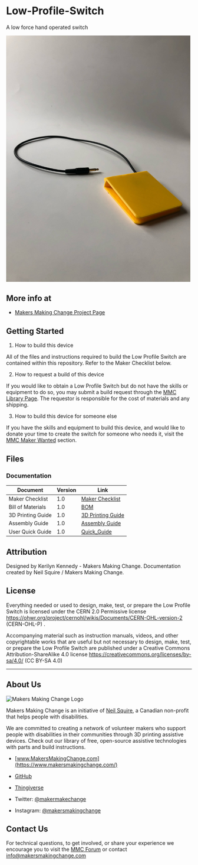 # Low-Profile-Switch
A low force hand operated switch

<img src="Photos/Low-Profile-Switch.jpg" width="500" alt="Picture of a 3D printed Low Profile Switch.">

## More info at
- [Makers Making Change Project Page](https://makersmakingchange.com/project/low-profile-switch/)

## Getting Started
1. How to build this device

All of the files and instructions required to build the Low Profile Switch are contained within this repository. Refer to the Maker Checklist below.

2. How to request a build of this device

If you would like to obtain a Low Profile Switch but do not have the skills or equipment to do so, you may submit a build request through the [MMC Library Page](https://makersmakingchange.com/project/low-profile-switch/). The requestor is responsible for the cost of materials and any shipping.

3. How to build this device for someone else

If you have the skills and equipment to build this device, and would like to donate your time to create the switch for someone who needs it, visit the [MMC Maker Wanted](https://makersmakingchange.com/maker-wanted/) section.


## Files

### Documentation
| Document             | Version | Link                                                                                  |
|----------------------|---------|---------------------------------------------------------------------------------------|
| Maker Checklist      | 1.0     | [Maker Checklist](/Documentation/Low_Profile_Switch_Maker_Checklist_v1.0.pdf)         |
| Bill of Materials    | 1.0     | [BOM](/Documentation/Low_Profile_Switch_BOM_V1.0.xlsx)                                |
| 3D Printing Guide    | 1.0     | [3D Printing Guide](Documentation/Low_Profile_Switch_3D_Printing_Guide_v1.0.pdf)             |
| Assembly Guide       | 1.0     | [Assembly Guide](/Documentation/Low_Profile_Switch_Assembly_Guide_v1.0.pdf)           |      
| User Quick Guide     | 1.0     | [Quick_Guide](/Documentation/Low_Profile_Switch_User_Guide_v1.0.pdf)                  |


## Attribution 

Designed by Kerilyn Kennedy - Makers Making Change.
Documentation created by Neil Squire / Makers Making Change.
 

## License 
Everything needed or used to design, make, test, or prepare the Low Profile Switch is licensed under the CERN 2.0 Permissive license <https://ohwr.org/project/cernohl/wikis/Documents/CERN-OHL-version-2> (CERN-OHL-P) . 

 
Accompanying material such as instruction manuals, videos, and other copyrightable works that are useful but not necessary to design, make, test, or prepare the Low Profile Switch are published under a Creative Commons Attribution-ShareAlike 4.0 license <https://creativecommons.org/licenses/by-sa/4.0/> (CC BY-SA 4.0) 
 


 ----
<!-- ABOUT MMC START -->
 ## About Us 

<img src="https://www.makersmakingchange.com/wp-content/uploads/logo/mmc_logo.svg" width="500" alt="Makers Making Change Logo"> 

 

Makers Making Change is an initiative of [Neil Squire](https://www.neilsquire.ca/), a Canadian non-profit that helps people with disabilities. 

 

We are committed to creating a network of volunteer makers who support people with disabilities in their communities through 3D printing assistive devices. Check out our library of free, open-source assistive technologies with parts and build instructions. 

 

 - [www.MakersMakingChange.com](https://www.makersmakingchange.com/) 

 - [GitHub](https://github.com/makersmakingchange) 

 - [Thingiverse](https://www.thingiverse.com/makersmakingchange/about) 

 - Twitter: [@makermakechange](https://twitter.com/makermakechange) 

 - Instagram: [@makersmakingchange](https://www.instagram.com/makersmakingchange) 

 

## Contact Us 

For technical questions, to get involved, or share your experience we encourage you to visit the [MMC Forum]( https://www.makersmakingchange.com/forum) or contact info@makersmakingchange.com 

<!-- ABOUT MMC END -->
